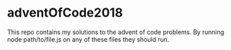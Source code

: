 # adventOfCode2018
This repo contains my solutions to the advent of code problems.
By running node path/to/file.js on any of these files they should run.